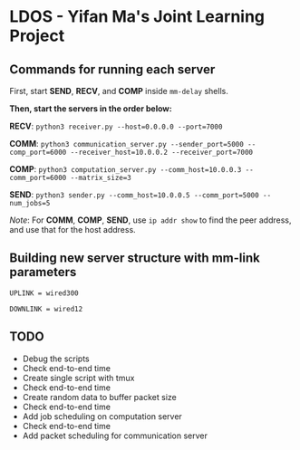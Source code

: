 # LDOS - Yifan Ma's Joint Learning Project

## Commands for running each server
First, start **SEND**, **RECV**, and **COMP** inside `mm-delay` shells.

**Then, start the servers in the order below:**

**RECV**: `python3 receiver.py --host=0.0.0.0 --port=7000`

**COMM**: `python3 communication_server.py --sender_port=5000 --comp_port=6000 --receiver_host=10.0.0.2 --receiver_port=7000`

**COMP**: `python3 computation_server.py --comm_host=10.0.0.3 --comm_port=6000 --matrix_size=3`

**SEND**: `python3 sender.py --comm_host=10.0.0.5 --comm_port=5000 --num_jobs=5`

*Note*: For **COMM**, **COMP**, **SEND**, use `ip addr show` to find the peer address, and use that for the host address.

## Building new server structure with mm-link parameters
`UPLINK = wired300`

`DOWNLINK = wired12`

## TODO

- Debug the scripts
- Check end-to-end time
- Create single script with tmux
- Check end-to-end time
- Create random data to buffer packet size
- Check end-to-end time
- Add job scheduling on computation server
- Check end-to-end time
- Add packet scheduling for communication server
